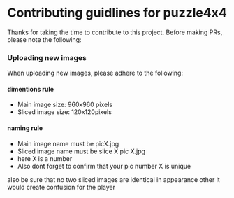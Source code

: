 <h1>Contributing guidlines for puzzle4x4</h1>

<p>Thanks for taking the time to contribute to this project. Before making PRs, please note the following:</p>

<h3>Uploading new images</h3>
<p>When uploading new images, please adhere to the following:</p>
<h4>dimentions rule</h4>
  <ul>
    <li>Main image size: 960x960 pixels</li>
    <li>Sliced image size: 120x120pixels</li>
  </ul>
<h4>naming rule</h4>
  <ul>
    <li>Main image name must be picX.jpg</li>
    <li>Sliced image name must be slice X pic X.jpg</li>
    <li>here X is a number</li>
    <li>Also dont forget to confirm that your pic number X is unique</li>
  </ul>
also be sure that no two sliced images are identical in appearance
other it would create confusion for the player
